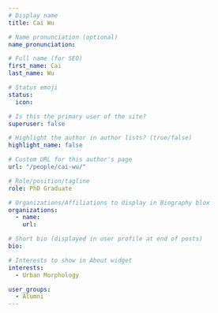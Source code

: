 ```yaml
---
# Display name
title: Cai Wu

# Name pronunciation (optional)
name_pronunciation:

# Full name (for SEO)
first_name: Cai
last_name: Wu

# Status emoji
status:
  icon:

# Is this the primary user of the site?
superuser: false

# Highlight the author in author lists? (true/false)
highlight_name: false

# Custom URL for this author's page
url: "/people/cai-wu/"

# Role/position/tagline
role: PhD Graduate

# Organizations/Affiliations to display in Biography blox
organizations:
  - name: 
    url: 

# Short bio (displayed in user profile at end of posts)
bio: 

# Interests to show in About widget
interests:
  - Urban Morphology 

user_groups:
  - Alumni
---
```


